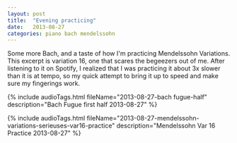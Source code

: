 ```yaml
---
layout: post
title:  "Evening practicing"
date:   2013-08-27
categories: piano bach mendelssohn
---
```


Some more Bach, and a taste of how I'm practicing Mendelssohn Variations. This excerpt is variation 16, one that scares the begeezers out of me. After listening to it on Spotify, I realized that I was practicing it about 3x slower than it is at tempo, so my quick attempt to bring it up to speed and make sure my fingerings work.

{% include audioTags.html fileName="2013-08-27-bach fugue-half" description="Bach Fugue first half 2013-08-27" %}

{% include audioTags.html fileName="2013-08-27-mendelssohn-variations-serieuses-var16-practice" description="Mendelssohn Var 16 Practice 2013-08-27" %}
